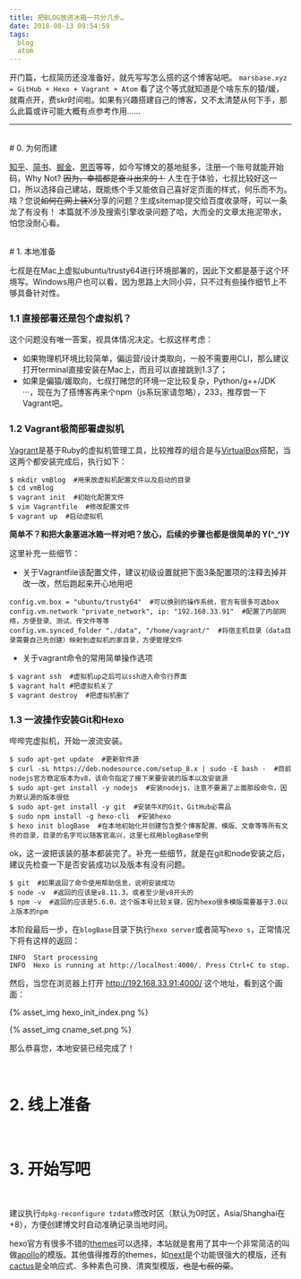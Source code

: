 ```yaml
---
title: 把BLOG放进冰箱一共分几步…
date: 2018-08-13 09:54:59
tags:
  blog
  atom
---
```



开门篇，七叔简历还没准备好，就先写写怎么搭的这个博客站吧。
`marsbase.xyz = GitHub + Hexo + Vagrant + Atom`
看了这个等式就知道是个啥东东的猿/媛，就甭点开，费skr时间啦。如果有兴趣搭建自己的博客，又不太清楚从何下手，那么此篇或许可能大概有点参考作用……

<!--more-->

---

<br/>
# 0. 为何而建

[知乎](https://www.zhihu.com/)、[简书](https://www.jianshu.com)、[掘金](https://juejin.im)、[思否](https://segmentfault.com)等等，如今写博文的基地挺多，注册一个账号就能开始码，Why Not?
<del>因为，幸福都是奋斗出来的！</del> 人生在于体验，七叔比较好这一口，所以选择自己建站，既能练个手又能依自己喜好定页面的样式，何乐而不为。
啥？您说<del>如何在网上装X</del>分享的问题？生成sitemap提交给百度收录呀，可以一条龙了有没有！
本篇就不涉及搜索引擎收录问题了哈，大而全的文章太拖泥带水，怕您没耐心看。

<br/>
# 1. 本地准备

七叔是在Mac上虚拟ubuntu/trusty64进行环境部署的，因此下文都是基于这个环境写。Windows用户也可以看，因为思路上大同小异，只不过有些操作细节上不够具备针对性。

### 1.1 直接部署还是包个虚拟机？

这个问题没有唯一答案，视具体情况决定。七叔这样考虑：
- 如果物理机环境比较简单，偏运营/设计类取向，一般不需要用CLI，那么建议打开terminal直接安装在Mac上，而且可以直接跳到1.3了；
- 如果是偏猿/媛取向，七叔打赌您的环境一定比较复杂，Python/g++/JDK ···，现在为了搭博客再来个npm（js系玩家请忽略），233，推荐尝一下Vagrant吧。

### 1.2 Vagrant极简部署虚拟机

[Vagrant](https://www.vagrantup.com)是基于Ruby的虚拟机管理工具，比较推荐的组合是与[VirtualBox](https://www.virtualbox.org)搭配，当这两个都安装完成后，执行如下：
```
$ mkdir vmBlog  #用来放虚拟机配置文件以及启动的目录
$ cd vmBlog
$ vagrant init  #初始化配置文件
$ vim Vagrantfile  #修改配置文件
$ vagrant up  #启动虚拟机
```

**简单不？和把大象塞进冰箱一样对吧？放心，后续的步骤也都是很简单的 Y(^_^)Y**

这里补充一些细节：
* 关于Vagrantfile该配置文件，建议初级设置就把下面3条配置项的注释去掉并改一改，然后跑起来开心地用吧

```
config.vm.box = "ubuntu/trusty64"  #可以换别的操作系统，官方有很多可选box
config.vm.network "private_network", ip: "192.168.33.91"  #配置了内部网络，方便登录、测试、传文件等等
config.vm.synced_folder "./data", "/home/vagrant/"  #将宿主机目录（data目录需要自己先创建）映射到虚拟机的家目录，方便管理文件
```

* 关于vagrant命令的常用简单操作选项


```
$ vagrant ssh  #虚拟机up之后可以ssh进入命令行界面
$ vagrant halt #把虚拟机关了
$ vagrant destroy  #把虚拟机删了
```

### 1.3 一波操作安装Git和Hexo
哔哔完虚拟机，开始一波流安装。

```
$ sudo apt-get update  #更新软件源
$ curl -sL https://deb.nodesource.com/setup_8.x | sudo -E bash -  #目前nodejs官方稳定版本为v8，该命令指定了接下来要安装的版本以及安装源
$ sudo apt-get install -y nodejs  #安装nodejs，注意不要漏了上面那段命令，因为默认源的版本很低
$ sudo apt-get install -y git  #安装牛X的Git，GitHub必需品
$ sudo npm install -g hexo-cli  #安装hexo
$ hexo init blogBase  #在本地初始化并创建包含整个博客配置、模版、文章等等所有文件的目录，目录的名字可以随客官高兴，这里七叔用blogBase举例
```

ok，这一波把该装的基本都装完了。补充一些细节，就是在git和node安装之后，建议先检查一下是否安装成功以及版本有没有问题。

```
$ git  #如果返回了命令使用帮助信息，说明安装成功
$ node -v  #返回的应该是v8.11.3，或者至少是v8开头的
$ npm -v  #返回的应该是5.6.0，这个版本号比较关键，因为hexo很多模版需要基于3.0以上版本的npm
```

本阶段最后一步，在`blogBase`目录下执行`hexo server`或者简写`hexo s`，正常情况下将有这样的返回：

```
INFO  Start processing
INFO  Hexo is running at http://localhost:4000/. Press Ctrl+C to stop.
```

然后，当您在浏览器上打开 http://192.168.33.91:4000/ 这个地址，看到这个画面：

{% asset_img hexo_init_index.png %}

{% asset_img cname_set.png %}

那么恭喜您，本地安装已经完成了！

<br/>

# 2. 线上准备


<br/>

# 3. 开始写吧

<br/>

建议执行`dpkg-reconfigure tzdata`修改时区（默认为0时区，Asia/Shanghai在+8），方便创建博文时自动准确记录当地时间。

hexo官方有很多不错的[themes](https://hexo.io/themes/)可以选择，本站就是套用了其中一个非常简洁的叫做[apollo](https://github.com/pinggod/hexo-theme-apollo)的模版。其他值得推荐的themes，如[next](https://github.com/theme-next/hexo-theme-next)是个功能很强大的模版，还有[cactus](https://github.com/probberechts/hexo-theme-cactus)是全响应式、多种素色可换、清爽型模版，<del>也是七叔的菜</del>。
